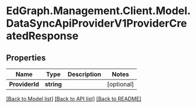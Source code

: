 # EdGraph.Management.Client.Model.DataSyncApiProviderV1ProviderCreatedResponse

## Properties

Name | Type | Description | Notes
------------ | ------------- | ------------- | -------------
**ProviderId** | **string** |  | [optional] 

[[Back to Model list]](../README.md#documentation-for-models) [[Back to API list]](../README.md#documentation-for-api-endpoints) [[Back to README]](../README.md)

